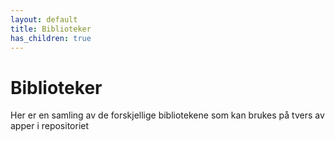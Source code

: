 ```yaml
---
layout: default
title: Biblioteker
has_children: true
---
```


# Biblioteker

Her er en samling av de forskjellige bibliotekene som kan brukes på tvers av apper i repositoriet
